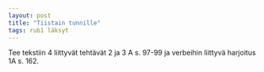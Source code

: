 ```yaml
---
layout: post
title: "Tiistain tunnille"
tags: rub1 läksyt
---
```


Tee tekstiin 4 liittyvät tehtävät 2 ja 3 A s. 97-99 ja verbeihin liittyvä harjoitus 1A s. 162.